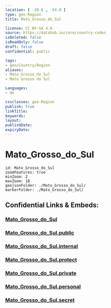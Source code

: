 ```yaml
---
location: [ -20.6 , -54.8 ] 
type: geo-Region
title: Mato_Grosso_do_Sul

license: CC BY-SA 4.0
source: https://datahub.io/core/country-codes
isDeleted: false
isReadOnly: false
draft: false
confidential: public

tags:
- geo/Country/Region
aliases:
- Mato_Grosso_do_Sul
- Mato Grosso do Sul

Languages:
- de

cssclasses: geo-Region
publish: true
linkTitle: 
keywords: 
layout: 
publishDate: 
expiryDate: 
---
```


# Mato_Grosso_do_Sul

```leaflet
id: Mato_Grosso_do_Sul
zoomFeatures: true 
minZoom: 2 
maxZoom: 18
geojsonFolder: ./Mato_Grosso_do_Sul/
markerFolder: ./Mato_Grosso_do_Sul/
```


## Confidential Links & Embeds: 

### [Mato_Grosso_do_Sul](/_Standards/Earth/Continent/America~South/Brazil/states~Brazil/Mato_Grosso_do_Sul.md) 

### [Mato_Grosso_do_Sul.public](/_public/Earth/Continent/America~South/Brazil/states~Brazil/Mato_Grosso_do_Sul.public.md) 

### [Mato_Grosso_do_Sul.internal](/_internal/Earth/Continent/America~South/Brazil/states~Brazil/Mato_Grosso_do_Sul.internal.md) 

### [Mato_Grosso_do_Sul.protect](/_protect/Earth/Continent/America~South/Brazil/states~Brazil/Mato_Grosso_do_Sul.protect.md) 

### [Mato_Grosso_do_Sul.private](/_private/Earth/Continent/America~South/Brazil/states~Brazil/Mato_Grosso_do_Sul.private.md) 

### [Mato_Grosso_do_Sul.personal](/_personal/Earth/Continent/America~South/Brazil/states~Brazil/Mato_Grosso_do_Sul.personal.md) 

### [Mato_Grosso_do_Sul.secret](/_secret/Earth/Continent/America~South/Brazil/states~Brazil/Mato_Grosso_do_Sul.secret.md)

